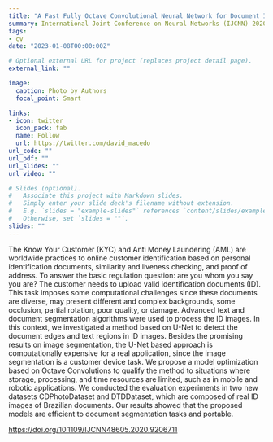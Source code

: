 ```yaml
---
title: "A Fast Fully Octave Convolutional Neural Network for Document Image Segmentation"
summary: International Joint Conference on Neural Networks (IJCNN) 2020
tags:
- cv
date: "2023-01-08T00:00:00Z"

# Optional external URL for project (replaces project detail page).
external_link: ""

image:
  caption: Photo by Authors
  focal_point: Smart

links:
- icon: twitter
  icon_pack: fab
  name: Follow
  url: https://twitter.com/david_macedo
url_code: ""
url_pdf: ""
url_slides: ""
url_video: ""

# Slides (optional).
#   Associate this project with Markdown slides.
#   Simply enter your slide deck's filename without extension.
#   E.g. `slides = "example-slides"` references `content/slides/example-slides.md`.
#   Otherwise, set `slides = ""`.
slides: ""
---
```


The Know Your Customer (KYC) and Anti Money Laundering (AML) are worldwide practices to online customer identification based on personal identification documents, similarity and liveness checking, and proof of address. To answer the basic regulation question: are you whom you say you are? The customer needs to upload valid identification documents (ID). This task imposes some computational challenges since these documents are diverse, may present different and complex backgrounds, some occlusion, partial rotation, poor quality, or damage. Advanced text and document segmentation algorithms were used to process the ID images. In this context, we investigated a method based on U-Net to detect the document edges and text regions in ID images. Besides the promising results on image segmentation, the U-Net based approach is computationally expensive for a real application, since the image segmentation is a customer device task. We propose a model optimization based on Octave Convolutions to qualify the method to situations where storage, processing, and time resources are limited, such as in mobile and robotic applications. We conducted the evaluation experiments in two new datasets CDPhotoDataset and DTDDataset, which are composed of real ID images of Brazilian documents. Our results showed that the proposed models are efficient to document segmentation tasks and portable.

https://doi.org/10.1109/IJCNN48605.2020.9206711
